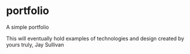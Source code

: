 # portfolio
A simple portfolio

This will eventually hold examples of technologies and design created by yours truly, Jay Sullivan
